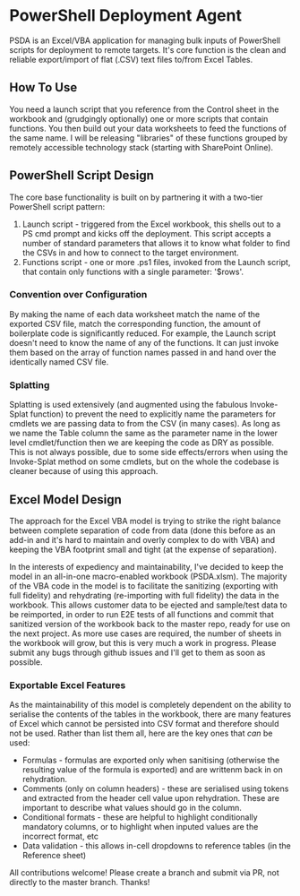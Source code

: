 # PowerShell Deployment Agent

PSDA is an Excel/VBA application for managing bulk inputs of 
PowerShell scripts for deployment to remote targets.
It's core function is the clean and reliable export/import of flat (.CSV)
text files to/from Excel Tables.

## How To Use
You need a launch script that you reference from the Control sheet in the workbook
and (grudgingly optionally) one or more scripts that contain functions. You then build
out your data worksheets to feed the functions of the same name.
I will be releasing "libraries" of these functions grouped by remotely accessible technology
stack (starting with SharePoint Online). 

## PowerShell Script Design
The core base functionality is built on by partnering it with
a two-tier PowerShell script pattern:
1. Launch script - triggered from the Excel workbook, this shells out
to a PS cmd prompt and kicks off the deployment. This script accepts 
a number of standard parameters that allows it to know what
folder to find the CSVs in and how to connect to the target environment.
2. Functions script - one or more .ps1 files, invoked from the Launch 
script, that contain only functions with a single parameter: '$rows'.

### Convention over Configuration
By making the name of each data worksheet match the name of the exported CSV
file, match the corresponding function, the amount of boilerplate code is significantly
reduced. For example, the Launch script doesn't need to know the name of any of
the functions. It can just invoke them based on the array of function names 
passed in and hand over the identically named CSV file.

### Splatting
Splatting is used extensively (and augmented using the fabulous Invoke-Splat function)
to prevent the need to explicitly name the parameters for cmdlets we are passing data to
from the CSV (in many cases). As long as we name the Table column the same as the
parameter name in the lower level cmdlet/function then we are keeping the code as DRY
as possible. This is not always possible, due to some side effects/errors when using
the Invoke-Splat method on some cmdlets, but on the whole the codebase is cleaner because
of using this approach.

## Excel Model Design
The approach for the Excel VBA model is trying to strike the right balance between
complete separation of code from data (done this before as an add-in and it's hard to maintain
and overly complex to do with VBA) and keeping the VBA footprint small and tight (at the expense 
of separation).

In the interests of expediency and maintainability, I've decided to keep the model in an all-in-one
macro-enabled workbook (PSDA.xlsm). The majority of the VBA code in the model is to facilitate the
sanitizing (exporting with full fidelity) and rehydrating (re-importing with full fidelity) the data
in the workbook. This allows customer data to be ejected and sample/test data to be reimported, 
in order to run E2E tests of all functions and commit that sanitized version of the workbook back to
the master repo, ready for use on the next project. As more use cases are required, the number of sheets
in the workbook will grow, but this is very much a work in progress. Please submit any bugs through github issues and
I'll get to them as soon as possible.

### Exportable Excel Features
As the maintainability of this model is completely dependent on the ability to serialise the contents
of the tables in the workbook, there are many features of Excel which cannot be persisted into CSV format
and therefore should not be used. Rather than list them all, here are the key ones that *can* be used:
+ Formulas - formulas are exported only when sanitising (otherwise the resulting value of the formula is
 exported) and are writtenm back in on rehydration.
+ Comments (only on column headers) - these are serialised using tokens and extracted from the header cell
value upon rehydration. These are important to describe what values should go in the column.
+ Conditional formats - these are helpful to highlight conditionally mandatory columns, or to highlight when
inputed values are the incorrect format, etc
+ Data validation - this allows in-cell dropdowns to reference tables (in the Reference sheet) 

All contributions welcome! Please create a branch and submit via PR, not directly to the master branch. Thanks!
